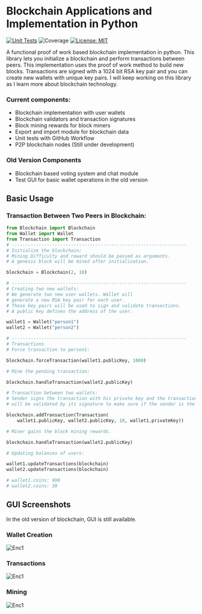 # Blockchain Applications and Implementation in Python
[![Unit Tests](https://github.com/berkkirtay/basicblockchain/actions/workflows/python-app.yml/badge.svg)](https://github.com/berkkirtay/basicblockchain/actions/workflows/python-app.yml) 
![Coverage](https://img.shields.io/codecov/c/github/berkkirtay/basicblockchain) 
[![License: MIT](https://img.shields.io/badge/License-MIT-yellow.svg)](https://opensource.org/licenses/MIT)

A functional proof of work based blockchain implementation in python. This library lets you initialize a blockchain and perform transactions between peers. This implementation uses the proof of work method to build new blocks. Transactions are signed with a 1024 bit RSA key pair and you can create new wallets with unique key pairs.
I will keep working on this library as I learn more about blockchain technology.

### Current components: 
- Blockchain implementation with user wallets
- Blockchain validators and transaction signatures
- Block mining rewards for block miners
- Export and import module for blockchain data
- Unit tests with GitHub Workflow
- P2P blockchain nodes (Still under development)

### Old Version Components
- Blockchain based voting system and chat module
- Test GUI for basic wallet operations in the old version
 

## Basic Usage 

### Transaction Between Two Peers in Blockchain:

```python
from Blockchain import Blockchain
from Wallet import Wallet
from Transaction import Transaction
# -----------------------------------------------------------------
# Initialize the blockchain:
# Mining Difficulty and reward should be passed as arguments.
# A genesis block will be mined after initialization.

blockchain = Blockchain(2, 10)

# -----------------------------------------------------------------
# Creating two new wallets:
# We generate two new user wallets. Wallet will
# generate a new RSA key pair for each user.
# These key pairs will be used to sign and validate transactions.
# A public key defines the address of the user.

wallet1 = Wallet("person1")
wallet2 = Wallet("person2")

# -----------------------------------------------------------------
# Transactions
# Force transaction to person1:

blockchain.forceTransaction(wallet1.publicKey, 1000)

# Mine the pending transaction:

blockchain.handleTransaction(wallet2.publicKey)

# Transaction between two wallets:
# Sender signs the transaction with his private key and the transaction
# will be validated by its signature to make sure if the sender is the real sender.

blockchain.addTransaction(Transaction(
    wallet1.publicKey, wallet2.publicKey, 10, wallet1.privateKey))

# Miner gains the block mining rewards.

blockchain.handleTransaction(wallet2.publicKey)

# Updating balances of users:

wallet1.updateTransactions(blockchain)
wallet2.updateTransactions(blockchain)

# wallet1.coins: 990
# wallet2.coins: 30
```

## GUI Screenshots 
In the old version of blockchain, GUI is still available. 

### Wallet Creation
![Enc1](https://github.com/trantorberk/basicblockchain/blob/main/gui_photos/photo1.png)

### Transactions
![Enc1](https://github.com/trantorberk/basicblockchain/blob/main/gui_photos/photo2.png) 

### Mining
![Enc1](https://github.com/trantorberk/basicblockchain/blob/main/gui_photos/photo3.png)
